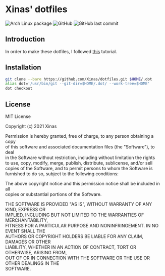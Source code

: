 # Xinas' dotfiles

![Arch Linux package](https://img.shields.io/archlinux/v/core/x86_64/linux?style=flat-square)
![GitHub](https://img.shields.io/github/license/Xinas/dotfiles?style=flat-square)
![GitHub last commit](https://img.shields.io/github/last-commit/Xinas/dotfiles?style=flat-square)

## Introduction

In order to make these dotfiles, I followed [this](https://www.atlassian.com/git/tutorials/dotfiles) tutorial.

## Installation

```bash
git clone --bare https://github.com/Xinas/dotfiles.git $HOME/.dot
alias dot='/usr/bin/git --git-dir=$HOME/.dot/ --work-tree=$HOME'
dot checkout
```

## License

MIT License

Copyright (c) 2021 Xinas

Permission is hereby granted, free of charge, to any person obtaining a copy\
of this software and associated documentation files (the "Software"), to deal\
in the Software without restriction, including without limitation the rights\
to use, copy, modify, merge, publish, distribute, sublicense, and/or sell\
copies of the Software, and to permit persons to whom the Software is\
furnished to do so, subject to the following conditions:

The above copyright notice and this permission notice shall be included in all\
copies or substantial portions of the Software.

THE SOFTWARE IS PROVIDED "AS IS", WITHOUT WARRANTY OF ANY KIND, EXPRESS OR\
IMPLIED, INCLUDING BUT NOT LIMITED TO THE WARRANTIES OF MERCHANTABILITY,\
FITNESS FOR A PARTICULAR PURPOSE AND NONINFRINGEMENT. IN NO EVENT SHALL THE\
AUTHORS OR COPYRIGHT HOLDERS BE LIABLE FOR ANY CLAIM, DAMAGES OR OTHER\
LIABILITY, WHETHER IN AN ACTION OF CONTRACT, TORT OR OTHERWISE, ARISING FROM,\
OUT OF OR IN CONNECTION WITH THE SOFTWARE OR THE USE OR OTHER DEALINGS IN THE\
SOFTWARE.
